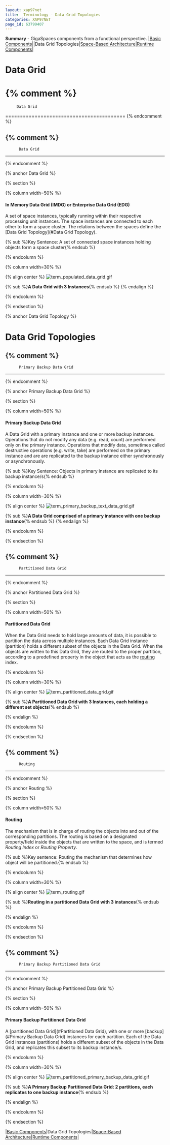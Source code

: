 ```yaml
---
layout: xap97net
title:  Terminology - Data Grid Topologies
categories: XAP97NET
page_id: 63799407
---
```


**Summary** - GigaSpaces components from a functional perspective.
\|[Basic Components](./terminology---basic-components.html)\|\|Data Grid Topologies\|[Space-Based Architecture](./terminology---space-based-architecture.html)\|[Runtime Components](./terminology---runtime-components.html)\|

# Data Grid

{% comment %}
=========================================

         Data Grid

=========================================
{% endcomment %}

{% comment %}
----------------------------
          Data Grid
----------------------------
{% endcomment %}

{% anchor Data Grid %}

{% section %}

{% column width=50% %}

#### In Memory Data Grid (IMDG) or Enterprise Data Grid (EDG)

A set of space instances, typically running within their respective processing unit instances.
The space instances are connected to each other to form a space cluster.
The relations between the spaces define the [Data Grid Topology](#Data Grid Topology).

{% sub %}Key Sentence: A set of connected space instances holding objects form a space cluster{% endsub %}

{% endcolumn %}

{% column width=30% %}

{% align center %}
![term_populated_data_grid.gif](/attachment_files/xap97net/term_populated_data_grid.gif)

{% sub %}**A Data Grid with 3 Instances**{% endsub %}
{% endalign %}

{% endcolumn %}

{% endsection %}

{% anchor Data Grid Topology %}

# Data Grid Topologies

{% comment %}
----------------------------
          Primary Backup Data Grid
----------------------------
{% endcomment %}

{% anchor Primary Backup Data Grid %}

{% section %}

{% column width=50% %}

#### Primary Backup Data Grid

A Data Grid with a primary instance and one or more backup instances.
Operations that do not modify any data (e.g. read, count) are performed only on the primary instance. Operations that modify data, sometimes called destructive operations (e.g. write, take) are performed on the primary instance and are are replicated to the backup instance either synchronously or asynchronously.

{% sub %}Key Sentence: Objects in primary instance are replicated to its backup instance/s{% endsub %}

{% endcolumn %}

{% column width=30% %}

{% align center %}
![term_primary_backup_text_data_grid.gif](/attachment_files/xap97net/term_primary_backup_text_data_grid.gif)

{% sub %}**A Data Grid comprised of a primary instance with one backup instance**{% endsub %}
{% endalign %}

{% endcolumn %}

{% endsection %}

{% comment %}
----------------------------
          Partitioned Data Grid
----------------------------
{% endcomment %}

{% anchor Partitioned Data Grid %}

{% section %}

{% column width=50% %}

#### Partitioned Data Grid

When the Data Grid needs to hold large amounts of data, it is possible to partition the data across multiple instances.
Each Data Grid instance (partition) holds a different subset of the objects in the Data Grid.
When the objects are written to this Data Grid, they are routed to the proper partition, according to a predefined property in the object that acts as the [routing](#Routing) index.

{% endcolumn %}

{% column width=30% %}

{% align center %}
![term_partitioned_data_grid.gif](/attachment_files/xap97net/term_partitioned_data_grid.gif)

{% sub %}**A Partitioned Data Grid with 3 Instances, each holding a different set objects**{% endsub %}

{% endalign %}

{% endcolumn %}

{% endsection %}

{% comment %}
----------------------------
          Routing
----------------------------
{% endcomment %}

{% anchor Routing %}

{% section %}

{% column width=50% %}

#### Routing

The mechanism that is in charge of routing the objects into and out of the corresponding partitions.
The routing is based on a designated property/field inside the objects that are written to the space, and is termed _Routing Index_ or _Routing Property_.

{% sub %}Key sentence: Routing the mechanism that determines how object will be partitioned.{% endsub %}

{% endcolumn %}

{% column width=30% %}

{% align center %}
![term_routing.gif](/attachment_files/xap97net/term_routing.gif)

{% sub %}**Routing in a partitioned Data Grid with 3 instances**{% endsub %}

{% endalign %}

{% endcolumn %}

{% endsection %}

{% comment %}
--------------------------------------------------
          Primary Backup Partitioned Data Grid
--------------------------------------------------
{% endcomment %}

{% anchor Primary Backup Partitioned Data Grid %}

{% section %}

{% column width=50% %}

#### Primary Backup Partitioned Data Grid

A [partitioned Data Grid](#Partitioned Data Grid), with one or more [backup](#Primary Backup Data Grid) instances for each partition. Each of the Data Grid instances (partitions) holds a different subset of the objects in the Data Grid, and replicates this subset to its backup instance/s.

{% endcolumn %}

{% column width=30% %}

{% align center %}
![term_partitioned_primary_backup_data_grid.gif](/attachment_files/xap97net/term_partitioned_primary_backup_data_grid.gif)

{% sub %}**A Primary Backup Partitioned Data Grid: 2 partitions, each replicates to one backup instance**{% endsub %}

{% endalign %}

{% endcolumn %}

{% endsection %}

\|[Basic Components](./terminology---basic-components.html)\|Data Grid Topologies\|[Space-Based Architecture](./terminology---space-based-architecture.html)\|[Runtime Components](./terminology---runtime-components.html)\|

